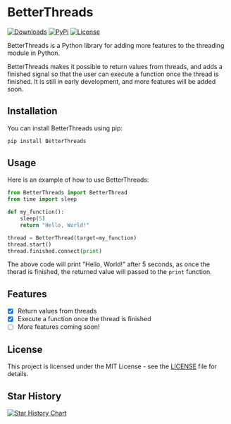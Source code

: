 # BetterThreads

[![Downloads](https://static.pepy.tech/badge/betterthread)](https://pepy.tech/project/betterthread)
[![PyPi](https://img.shields.io/pypi/v/BetterThreads.svg)](https://pypi.python.org/pypi/BetterThreads)
[![License](https://img.shields.io/github/license/theAbdoSabbagh/BetterThreads.svg?color=black)](https://github.com/theAbdoSabbagh/BetterThreads/main/LICENSE)

BetterThreads is a Python library for adding more features to the threading module in Python. 

BetterThreads makes it possible to return values from threads, and adds a finished signal so that the user can execute a function once the thread is finished. It is still in early development, and more features will be added soon.

## Installation
You can install BetterThreads using pip:
```bash
pip install BetterThreads
```

## Usage
Here is an example of how to use BetterThreads:
```python
from BetterThreads import BetterThread
from time import sleep

def my_function():
    sleep(5)
    return "Hello, World!"

thread = BetterThread(target=my_function)
thread.start()
thread.finished.connect(print)
```

The above code will print "Hello, World!" after 5 seconds, as once the therad is finished, the returned value will passed to the `print` function.

## Features
- [x] Return values from threads
- [x] Execute a function once the thread is finished
- [ ] More features coming soon!

## License
This project is licensed under the MIT License - see the [LICENSE](LICENSE) file for details.

## Star History
[![Star History Chart](https://api.star-history.com/svg?repos=theAbdoSabbagh/BetterThreads&type=Date&theme=dark)](https://star-history.com/#theAbdoSabbagh/BetterThreads&Date&theme=dark)
